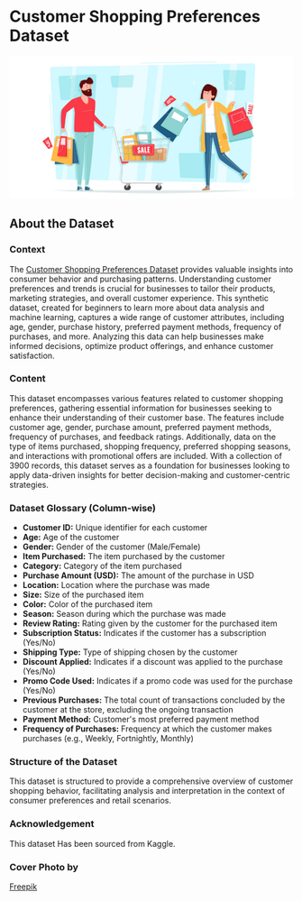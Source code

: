 # Customer Shopping Preferences Dataset

![Cover Image](images/dataset-cover.png)

## About the Dataset

### Context

The [Customer Shopping Preferences Dataset](https://www.kaggle.com/datasets/iamsouravbanerjee/customer-shopping-trends-dataset) provides valuable insights into consumer behavior and purchasing patterns. Understanding customer preferences and trends is crucial for businesses to tailor their products, marketing strategies, and overall customer experience. This synthetic dataset, created for beginners to learn more about data analysis and machine learning, captures a wide range of customer attributes, including age, gender, purchase history, preferred payment methods, frequency of purchases, and more. Analyzing this data can help businesses make informed decisions, optimize product offerings, and enhance customer satisfaction.

### Content

This dataset encompasses various features related to customer shopping preferences, gathering essential information for businesses seeking to enhance their understanding of their customer base. The features include customer age, gender, purchase amount, preferred payment methods, frequency of purchases, and feedback ratings. Additionally, data on the type of items purchased, shopping frequency, preferred shopping seasons, and interactions with promotional offers are included. With a collection of 3900 records, this dataset serves as a foundation for businesses looking to apply data-driven insights for better decision-making and customer-centric strategies.

### Dataset Glossary (Column-wise)

- **Customer ID:** Unique identifier for each customer
- **Age:** Age of the customer
- **Gender:** Gender of the customer (Male/Female)
- **Item Purchased:** The item purchased by the customer
- **Category:** Category of the item purchased
- **Purchase Amount (USD):** The amount of the purchase in USD
- **Location:** Location where the purchase was made
- **Size:** Size of the purchased item
- **Color:** Color of the purchased item
- **Season:** Season during which the purchase was made
- **Review Rating:** Rating given by the customer for the purchased item
- **Subscription Status:** Indicates if the customer has a subscription (Yes/No)
- **Shipping Type:** Type of shipping chosen by the customer
- **Discount Applied:** Indicates if a discount was applied to the purchase (Yes/No)
- **Promo Code Used:** Indicates if a promo code was used for the purchase (Yes/No)
- **Previous Purchases:** The total count of transactions concluded by the customer at the store, excluding the ongoing transaction
- **Payment Method:** Customer's most preferred payment method
- **Frequency of Purchases:** Frequency at which the customer makes purchases (e.g., Weekly, Fortnightly, Monthly)

### Structure of the Dataset

This dataset is structured to provide a comprehensive overview of customer shopping behavior, facilitating analysis and interpretation in the context of consumer preferences and retail scenarios.

### Acknowledgement

This dataset Has been sourced from Kaggle.

### Cover Photo by

[Freepik](https://www.freepik.com/free-vector/hand-drawn-people-shopping-sale_12063508.htm#query=shopping%20cartoon&position=7&from_view=keyword&track=ais)

